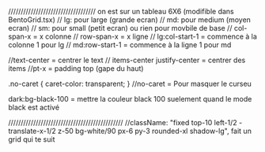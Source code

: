 /////////////////////////////////// on est sur un tableau 6X6 (modifible dans BentoGrid.tsx)
// lg: pour large (grande ecran)
// md: pour medium (moyen ecran)
// sm: pour small (petit ecran) ou rien pour movbile de base
// col-span-x = x colonne
// row-span-x = x ligne 
// lg:col-start-1 = commence à la colonne 1 pour lg
// md:row-start-1 = commence à la ligne 1 pour md

//text-center = centrer le text
// items-center justify-center = centrer des items
//pt-x = padding top (gape du haut)


.no-caret {
    caret-color: transparent;
}
//no-caret = Pour masquer le curseu


dark:bg-black-100 = mettre la couleur black 100 suelement quand le mode black est activé

//////////////////////////////////////////////
//className: "fixed top-10 left-1/2 -translate-x-1/2 z-50 bg-white/90 px-6 py-3 rounded-xl shadow-lg", fait un grid qui te suit 